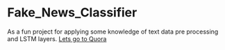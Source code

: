# Fake_News_Classifier
As a fun project for applying some knowledge of text data pre processing and LSTM layers.
[Lets go to Quora](https://www.quora.com)
